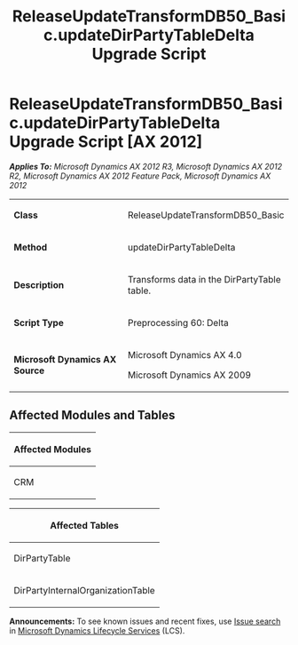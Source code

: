 ﻿---
title: ReleaseUpdateTransformDB50_Basic.updateDirPartyTableDelta Upgrade Script
TOCTitle: ReleaseUpdateTransformDB50_Basic.updateDirPartyTableDelta Upgrade Script
ms:assetid: 75e81fc4-e42c-8054-7f06-9647759190a1
ms:mtpsurl: https://msdn.microsoft.com/en-us/library/JJ719309(v=AX.60)
ms:contentKeyID: 49709101
ms.date: 05/18/2015
mtps_version: v=AX.60
---

# ReleaseUpdateTransformDB50\_Basic.updateDirPartyTableDelta Upgrade Script [AX 2012]


_**Applies To:** Microsoft Dynamics AX 2012 R3, Microsoft Dynamics AX 2012 R2, Microsoft Dynamics AX 2012 Feature Pack, Microsoft Dynamics AX 2012_

<table>
<colgroup>
<col style="width: 50%" />
<col style="width: 50%" />
</colgroup>
<tbody>
<tr class="odd">
<td><p><strong>Class</strong></p></td>
<td><p>ReleaseUpdateTransformDB50_Basic</p></td>
</tr>
<tr class="even">
<td><p><strong>Method</strong></p></td>
<td><p>updateDirPartyTableDelta</p></td>
</tr>
<tr class="odd">
<td><p><strong>Description</strong></p></td>
<td><p>Transforms data in the DirPartyTable table.</p></td>
</tr>
<tr class="even">
<td><p><strong>Script Type</strong></p></td>
<td><p>Preprocessing 60: Delta</p></td>
</tr>
<tr class="odd">
<td><p><strong>Microsoft Dynamics AX Source</strong></p></td>
<td><p>Microsoft Dynamics AX 4.0</p>
<p>Microsoft Dynamics AX 2009</p></td>
</tr>
</tbody>
</table>


## Affected Modules and Tables

<table>
<colgroup>
<col style="width: 100%" />
</colgroup>
<thead>
<tr class="header">
<th><p>Affected Modules</p></th>
</tr>
</thead>
<tbody>
<tr class="odd">
<td><p>CRM</p></td>
</tr>
</tbody>
</table>


<table>
<colgroup>
<col style="width: 100%" />
</colgroup>
<thead>
<tr class="header">
<th><p>Affected Tables</p></th>
</tr>
</thead>
<tbody>
<tr class="odd">
<td><p>DirPartyTable</p></td>
</tr>
<tr class="even">
<td><p>DirPartyInternalOrganizationTable</p></td>
</tr>
</tbody>
</table>

  
**Announcements:** To see known issues and recent fixes, use [Issue search](http://go.microsoft.com/fwlink/?linkid=389258) in [Microsoft Dynamics Lifecycle Services](http://go.microsoft.com/fwlink/?linkid=306505) (LCS).

